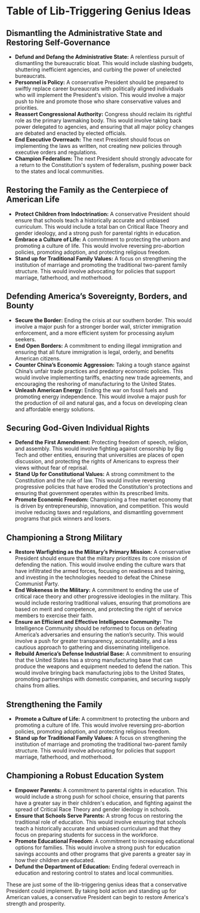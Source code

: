 # Table of Lib-Triggering Genius Ideas 

##  Dismantling the Administrative State and Restoring Self-Governance
* **Defund and Defang the Administrative State:**  A relentless pursuit of dismantling the bureaucratic bloat. This would include slashing budgets, shuttering inefficient agencies, and curbing the power of unelected bureaucrats. 
* **Personnel is Policy:**  A conservative President should be prepared to swiftly replace career bureaucrats with politically aligned individuals who will implement the President's vision. This would involve a major push to hire and promote those who share conservative values and priorities.
* **Reassert Congressional Authority:**  Congress should reclaim its rightful role as the primary lawmaking body. This would involve taking back power delegated to agencies, and ensuring that all major policy changes are debated and enacted by elected officials.
* **End Executive Overreach:**  The next President should focus on implementing the laws as written, not creating new policies through executive orders and regulations.  
* **Champion Federalism:**  The next President should strongly advocate for a return to the Constitution's system of federalism, pushing power back to the states and local communities. 

## Restoring the Family as the Centerpiece of American Life
* **Protect Children from Indoctrination:**  A conservative President should ensure that schools teach a historically accurate and unbiased curriculum. This would include a total ban on Critical Race Theory and gender ideology, and a strong push for parental rights in education.
* **Embrace a Culture of Life:**  A commitment to protecting the unborn and promoting a culture of life. This would involve reversing pro-abortion policies, promoting adoption, and protecting religious freedom.
* **Stand up for Traditional Family Values:**  A focus on strengthening the institution of marriage and promoting the traditional two-parent family structure. This would involve advocating for policies that support marriage, fatherhood, and motherhood.

## Defending America’s Sovereignty, Borders, and Bounty
* **Secure the Border:**  Ending the crisis at our southern border. This would involve a major push for a stronger border wall, stricter immigration enforcement, and a more efficient system for processing asylum seekers.
* **End Open Borders:**  A commitment to ending illegal immigration and ensuring that all future immigration is legal, orderly, and benefits American citizens.
* **Counter China’s Economic Aggression:**  Taking a tough stance against China’s unfair trade practices and predatory economic policies. This would involve implementing tariffs, enacting new trade agreements, and encouraging the reshoring of manufacturing to the United States. 
* **Unleash American Energy:**  Ending the war on fossil fuels and promoting energy independence. This would involve a major push for the production of oil and natural gas, and a focus on developing clean and affordable energy solutions. 

## Securing God-Given Individual Rights
* **Defend the First Amendment:**  Protecting freedom of speech, religion, and assembly. This would involve fighting against censorship by Big Tech and other entities, ensuring that universities are places of open discussion, and protecting the rights of Americans to express their views without fear of reprisal.
* **Stand Up for Constitutional Values:**  A strong commitment to the Constitution and the rule of law. This would involve reversing progressive policies that have eroded the Constitution's protections and ensuring that government operates within its prescribed limits.
* **Promote Economic Freedom:**  Championing a free market economy that is driven by entrepreneurship, innovation, and competition. This would involve reducing taxes and regulations, and dismantling government programs that pick winners and losers.

##  Championing a Strong Military
* **Restore Warfighting as the Military’s Primary Mission:**  A conservative President should ensure that the military prioritizes its core mission of defending the nation. This would involve ending the culture wars that have infiltrated the armed forces, focusing on readiness and training, and investing in the technologies needed to defeat the Chinese Communist Party.
* **End Wokeness in the Military:**  A commitment to ending the use of critical race theory and other progressive ideologies in the military. This would include restoring traditional values, ensuring that promotions are based on merit and competence, and protecting the right of service members to exercise their faith.
* **Ensure an Efficient and Effective Intelligence Community:**  The Intelligence Community should be reformed to focus on defeating America’s adversaries and ensuring the nation’s security. This would involve a push for greater transparency, accountability, and a less cautious approach to gathering and disseminating intelligence.
* **Rebuild America’s Defense Industrial Base:**  A commitment to ensuring that the United States has a strong manufacturing base that can produce the weapons and equipment needed to defend the nation. This would involve bringing back manufacturing jobs to the United States, promoting partnerships with domestic companies, and securing supply chains from allies.

##   Strengthening the Family
* **Promote a Culture of Life:**  A commitment to protecting the unborn and promoting a culture of life. This would involve reversing pro-abortion policies, promoting adoption, and protecting religious freedom.
* **Stand up for Traditional Family Values:**  A focus on strengthening the institution of marriage and promoting the traditional two-parent family structure. This would involve advocating for policies that support marriage, fatherhood, and motherhood.

##  Championing a Robust Education System
* **Empower Parents:**  A commitment to parental rights in education. This would include a strong push for school choice, ensuring that parents have a greater say in their children's education, and fighting against the spread of Critical Race Theory and gender ideology in schools. 
* **Ensure that Schools Serve Parents:**  A strong focus on restoring the traditional role of education. This would involve ensuring that schools teach a historically accurate and unbiased curriculum and that they focus on preparing students for success in the workforce.
* **Promote Educational Freedom:**  A commitment to increasing educational options for families. This would involve a strong push for education savings accounts and other programs that give parents a greater say in how their children are educated.
* **Defund the Department of Education:**  Ending federal overreach in education and restoring control to states and local communities. 

These are just some of the lib-triggering genius ideas that a conservative President 
could implement. By taking bold action and standing up for American values, 
a conservative President can begin to restore America's strength and prosperity. 


